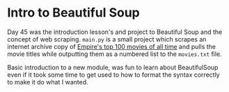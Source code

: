 # Intro to Beautiful Soup

Day 45 was the introduction lesson's and project to Beautiful Soup and the concept of web scraping. `main.py` is a small project which scrapes an internet archive copy of [Empire's top 100 movies of all time](https://web.archive.org/web/20200518073855/https://www.empireonline.com/movies/features/best-movies-2/) and pulls the movie titles while outputting them as a numbered list to the `movies.txt` file.

Basic introduction to a new module, was fun to learn about BeautifulSoup even if it took some time to get used to how to format the syntax correctly to make it do what I wanted.
